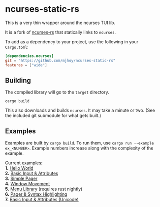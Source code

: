 ncurses-static-rs
==========

This is a very thin wrapper around the ncurses TUI lib.

It is a fork of [ncurses-rs](https://github.com/jeaye/ncurses-rs) that
statically links to `ncurses`.

To add as a dependency to your project, use the following in your
`Cargo.toml`:

```toml
[dependencies.ncurses]
git = "https://github.com/mjhoy/ncurses-static-rs"
features = ["wide"]
```

## Building

The compiled library will go to the `target` directory.

```
cargo build
```

This also downloads and builds `ncurses`. It may take a minute or
two. (See the included git submodule for what gets built.)

## Examples

Examples are built by `cargo build`. To run them, use `cargo run --example ex_<NUMBER>`. Example numbers increase along with the complexity of the example.

Current examples:  
**1.** [Hello World](https://github.com/jeaye/ncurses-rs/blob/master/examples/ex_1.rs)  
**2.** [Basic Input & Attributes](https://github.com/jeaye/ncurses-rs/blob/master/examples/ex_2.rs)  
**3.** [Simple Pager](https://github.com/jeaye/ncurses-rs/blob/master/examples/ex_3.rs)  
**4.** [Window Movement](https://github.com/jeaye/ncurses-rs/blob/master/examples/ex_4.rs)  
**5.** [Menu Library](https://github.com/jeaye/ncurses-rs/blob/master/examples/ex_5.rs) (requires rust nightly)  
**6.** [Pager & Syntax Highlighting](https://github.com/jeaye/ncurses-rs/blob/master/examples/ex_6.rs)  
**7.** [Basic Input & Attributes (Unicode)](https://github.com/jeaye/ncurses-rs/blob/master/examples/ex_7.rs)  
